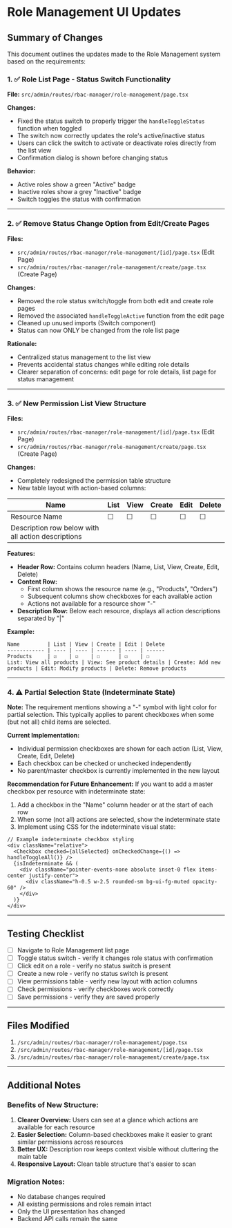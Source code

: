 # Role Management UI Updates

## Summary of Changes

This document outlines the updates made to the Role Management system based on the requirements:

### 1. ✅ Role List Page - Status Switch Functionality

**File:** `src/admin/routes/rbac-manager/role-management/page.tsx`

**Changes:**

- Fixed the status switch to properly trigger the `handleToggleStatus` function when toggled
- The switch now correctly updates the role's active/inactive status
- Users can click the switch to activate or deactivate roles directly from the list view
- Confirmation dialog is shown before changing status

**Behavior:**

- Active roles show a green "Active" badge
- Inactive roles show a grey "Inactive" badge
- Switch toggles the status with confirmation

---

### 2. ✅ Remove Status Change Option from Edit/Create Pages

**Files:**

- `src/admin/routes/rbac-manager/role-management/[id]/page.tsx` (Edit Page)
- `src/admin/routes/rbac-manager/role-management/create/page.tsx` (Create Page)

**Changes:**

- Removed the role status switch/toggle from both edit and create role pages
- Removed the associated `handleToggleActive` function from the edit page
- Cleaned up unused imports (Switch component)
- Status can now ONLY be changed from the role list page

**Rationale:**

- Centralized status management to the list view
- Prevents accidental status changes while editing role details
- Clearer separation of concerns: edit page for role details, list page for status management

---

### 3. ✅ New Permission List View Structure

**Files:**

- `src/admin/routes/rbac-manager/role-management/[id]/page.tsx` (Edit Page)
- `src/admin/routes/rbac-manager/role-management/create/page.tsx` (Create Page)

**Changes:**

- Completely redesigned the permission table structure
- New table layout with action-based columns:

| Name                                               | List | View | Create | Edit | Delete |
| -------------------------------------------------- | ---- | ---- | ------ | ---- | ------ |
| Resource Name                                      | ☐    | ☐    | ☐      | ☐    | ☐      |
| Description row below with all action descriptions |

**Features:**

- **Header Row:** Contains column headers (Name, List, View, Create, Edit, Delete)
- **Content Row:**
  - First column shows the resource name (e.g., "Products", "Orders")
  - Subsequent columns show checkboxes for each available action
  - Actions not available for a resource show "-"
- **Description Row:** Below each resource, displays all action descriptions separated by "|"

**Example:**

```
Name         | List | View | Create | Edit | Delete
------------ | ---- | ---- | ------ | ---- | ------
Products     | ☑    | ☑    | ☐      | ☑    | ☐
List: View all products | View: See product details | Create: Add new products | Edit: Modify products | Delete: Remove products
```

---

### 4. ⚠️ Partial Selection State (Indeterminate State)

**Note:** The requirement mentions showing a "-" symbol with light color for partial selection. This typically applies to parent checkboxes when some (but not all) child items are selected.

**Current Implementation:**

- Individual permission checkboxes are shown for each action (List, View, Create, Edit, Delete)
- Each checkbox can be checked or unchecked independently
- No parent/master checkbox is currently implemented in the new layout

**Recommendation for Future Enhancement:**
If you want to add a master checkbox per resource with indeterminate state:

1. Add a checkbox in the "Name" column header or at the start of each row
2. When some (not all) actions are selected, show the indeterminate state
3. Implement using CSS for the indeterminate visual state:

```tsx
// Example indeterminate checkbox styling
<div className="relative">
  <Checkbox checked={allSelected} onCheckedChange={() => handleToggleAll()} />
  {isIndeterminate && (
    <div className="pointer-events-none absolute inset-0 flex items-center justify-center">
      <div className="h-0.5 w-2.5 rounded-sm bg-ui-fg-muted opacity-60" />
    </div>
  )}
</div>
```

---

## Testing Checklist

- [ ] Navigate to Role Management list page
- [ ] Toggle status switch - verify it changes role status with confirmation
- [ ] Click edit on a role - verify no status switch is present
- [ ] Create a new role - verify no status switch is present
- [ ] View permissions table - verify new layout with action columns
- [ ] Check permissions - verify checkboxes work correctly
- [ ] Save permissions - verify they are saved properly

---

## Files Modified

1. `/src/admin/routes/rbac-manager/role-management/page.tsx`
2. `/src/admin/routes/rbac-manager/role-management/[id]/page.tsx`
3. `/src/admin/routes/rbac-manager/role-management/create/page.tsx`

---

## Additional Notes

### Benefits of New Structure:

1. **Clearer Overview:** Users can see at a glance which actions are available for each resource
2. **Easier Selection:** Column-based checkboxes make it easier to grant similar permissions across resources
3. **Better UX:** Description row keeps context visible without cluttering the main table
4. **Responsive Layout:** Clean table structure that's easier to scan

### Migration Notes:

- No database changes required
- All existing permissions and roles remain intact
- Only the UI presentation has changed
- Backend API calls remain the same
